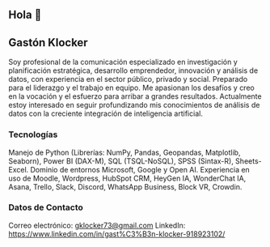 ## Hola 👋

## Gastón Klocker
Soy profesional de la comunicación especializado en investigación y planificación estratégica, desarrollo emprendedor, innovación y análisis de datos, con experiencia en el sector público, privado y social. Preparado para el liderazgo y el trabajo en equipo. Me apasionan los desafíos y creo en la vocación y el esfuerzo para arribar a grandes resultados. Actualmente estoy interesado en seguir profundizando mis conocimientos de análisis de datos con la creciente integración de inteligencia artificial.

### Tecnologías
Manejo de Python (Librerías: NumPy, Pandas, Geopandas, Matplotlib, Seaborn), Power BI (DAX-M), SQL (TSQL-NoSQL), SPSS (Sintax-R), Sheets-Excel. Dominio de entornos Microsoft, Google y Open AI. Experiencia en uso de Moodle, Wordpress, HubSpot CRM, HeyGen IA, WonderChat IA, Asana, Trello, Slack, Discord, WhatsApp Business, Block VR, Crowdin.

### Datos de Contacto
Correo electrónico: gklocker73@gmail.com
LinkedIn: https://www.linkedin.com/in/gast%C3%B3n-klocker-918923102/
